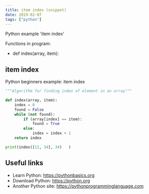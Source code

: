 ```yaml
---
title: item index (snippet)
date: 2019-02-07
tags: ["python"]
---
```

Python example 'item index'

Functions in program: 
* def index(array, item):

## item index

Python beginners example: item index

```python
"""Algorithm for finding index of element in an array"""

def index(array, item):
	index = 0
	found = False
	while (not found):
		if (array[index] == item):
			found = True
		else:
			index = index + 1
	return index 

print(index([12, 34], 34)	)

```

## Useful links

- Learn Python: https://pythonbasics.org
- Download Python: https://python.org
- Another Python site: https://pythonprogramminglanguage.com
